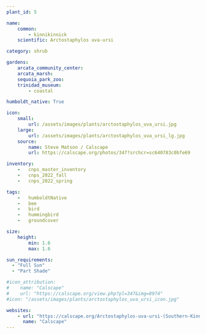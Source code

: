 ```yaml
---
plant_id: 5

name: 
    common: 
        - kinnikinnick 
    scientific: Arctostaphylos uva-ursi 

category: shrub

gardens:
    arcata_community_center:
    arcata_marsh: 
    sequoia_park_zoo:
    trinidad_museum:
        - coastal

humboldt_native: True

icon: 
    small: 
        url: /assets/images/plants/arctostaphylos_uva_ursi.jpg 
    large: 
        url: /assets/images/plants/arctostaphylos_uva_ursi_lg.jpg 
    source: 
        name: Steve Matson / Calscape
        url: https://calscape.org/photos/347?srchcr=sc640783c0bfe69

inventory: 
    -   cnps_master_inventory
    -   cnps_2022_fall
    -   cnps_2022_spring

tags:  
    -   humboldtNative
    -   bee
    -   bird
    -   hummingbird
    -   groundcover

size:
    height: 
        min: 1.6
        max: 1.6

sun_requirements:
  - "Full Sun"
  - "Part Shade"

#icon_attribution: 
#    name: "Calscape"
#    url: "https://calscape.org/view.php?pl=347&img=8974"
#icon: "/assets/images/plants/arctostaphylos_uva_ursi_icon.jpg"

websites:
    - url: "https://calscape.org/Arctostaphylos-uva-ursi-(Southern-Kinnikinnick)?srchcr=sc5f503bb4523a4"
      name: "Calscape"
---
```

